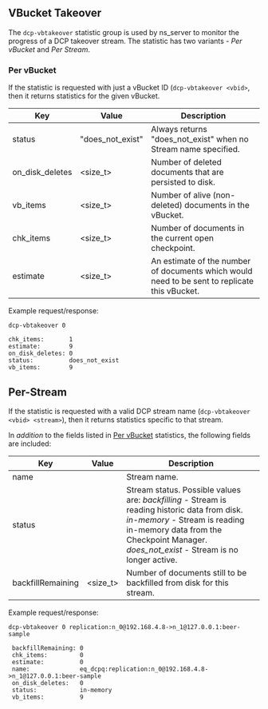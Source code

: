 ## VBucket Takeover

The `dcp-vbtakeover` statistic group is used by ns_server to monitor the progress of a DCP takeover stream.
The statistic has two variants - *Per vBucket* and *Per Stream*.

### Per vBucket

If the statistic is requested with just a vBucket ID (`dcp-vbtakeover <vbid>`, then it returns statistics for the given vBucket.

| Key | Value | Description |
|-----|-------|-------------|
| status  | "does_not_exist" | Always returns "does_not_exist" when no Stream name specified. |
| on_disk_deletes | <size_t> | Number of deleted documents that are persisted to disk. |
| vb_items | <size_t> | Number of alive (non-deleted) documents in the vBucket. |
| chk_items | <size_t> | Number of documents in the current open checkpoint. |
| estimate | <size_t> | An estimate of the number of documents which would need to be sent to replicate this vBucket. |

Example request/response:

```
dcp-vbtakeover 0

chk_items:       1
estimate:        9
on_disk_deletes: 0
status:          does_not_exist
vb_items:        9
```

## Per-Stream

If the statistic is requested with a valid DCP stream name (`dcp-vbtakeover <vbid> <stream>`), then it returns statistics
specific to that stream.

In *addition* to the fields listed in [Per vBucket](#per-vbucket) statistics, the following fields are included:

| Key | Value | Description |
|-----|-------|-------------|
| name | <string> | Stream name. |
| status  | <string> | Stream status. Possible values are: *backfilling* - Stream is reading historic data from disk. *in-memory* - Stream is reading in-memory data from the Checkpoint Manager. *does_not_exist* - Stream is no longer active. |
| backfillRemaining | <size_t> | Number of documents still to be backfilled from disk for this stream. |

Example request/response:

```
dcp-vbtakeover 0 replication:n_0@192.168.4.8->n_1@127.0.0.1:beer-sample

 backfillRemaining: 0
 chk_items:         0
 estimate:          0
 name:              eq_dcpq:replication:n_0@192.168.4.8->n_1@127.0.0.1:beer-sample
 on_disk_deletes:   0
 status:            in-memory
 vb_items:          9
```
